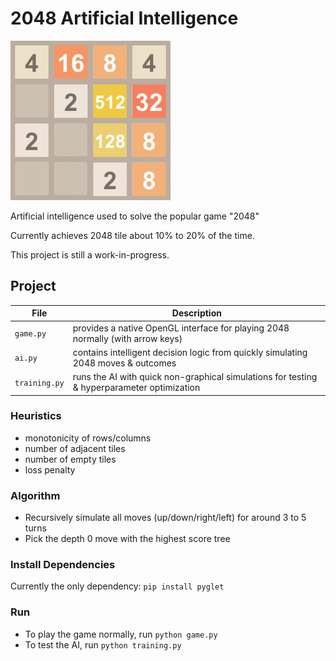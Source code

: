 # 2048 Artificial Intelligence

![2048-ai](client/assets/banner.png?raw=true "2048 ai")

Artificial intelligence used to solve the popular game "2048"

Currently achieves 2048 tile about 10% to 20% of the time.

This project is still a work-in-progress.

## Project
| File          | Description                                                                                |
| ------------- | ------------------------------------------------------------------------------------------ |
| `game.py`     | provides a native OpenGL interface for playing 2048 normally (with arrow keys)             |
| `ai.py`       | contains intelligent decision logic from quickly simulating 2048 moves & outcomes          |
| `training.py` | runs the AI with quick non-graphical simulations for testing & hyperparameter optimization |

### Heuristics
- monotonicity of rows/columns
- number of adjacent tiles
- number of empty tiles
- loss penalty

### Algorithm
- Recursively simulate all moves (up/down/right/left) for around 3 to 5 turns
- Pick the depth 0 move with the highest score tree

### Install Dependencies
Currently the only dependency: `pip install pyglet`

### Run
- To play the game normally, run `python game.py`
- To test the AI, run `python training.py`
